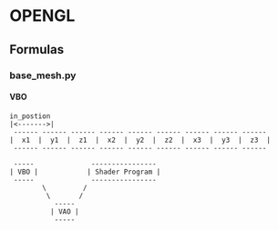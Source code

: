 # OPENGL

## Formulas

### base_mesh.py
#### VBO

```aiignore
in_postion
|<------->|
 ------ ------ ------ ------ ------ ------ ------ ------ ------
|  x1  |  y1  |  z1  |  x2  |  y2  |  z2  |  x3  |  y3  |  z3  |
 ------ ------ ------ ------ ------ ------ ------ ------ ------
```
```aiignore
 -----              ----------------
| VBO |            | Shader Program |
 -----              ----------------
        \         /
         \       /
           -----
          | VAO |
           -----
```